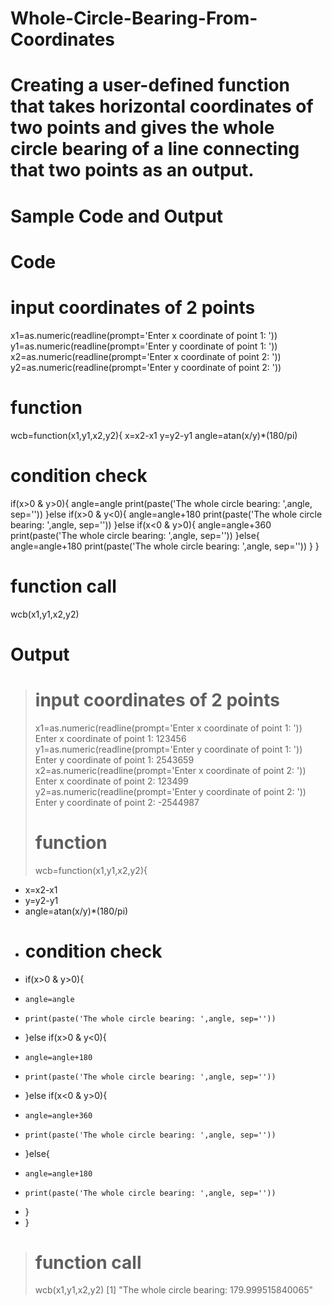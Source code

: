 # Whole-Circle-Bearing-From-Coordinates
# Creating a user-defined function that takes horizontal coordinates of two points and gives the whole circle bearing of a line connecting that two points as an output.
# Sample Code and Output

# Code
# input coordinates of 2 points
x1=as.numeric(readline(prompt='Enter x coordinate of point 1: '))
y1=as.numeric(readline(prompt='Enter y coordinate of point 1: '))
x2=as.numeric(readline(prompt='Enter x coordinate of point 2: '))
y2=as.numeric(readline(prompt='Enter y coordinate of point 2: '))
# function
wcb=function(x1,y1,x2,y2){
  x=x2-x1
  y=y2-y1
  angle=atan(x/y)*(180/pi)
  # condition check
  if(x>0 & y>0){
    angle=angle
    print(paste('The whole circle bearing: ',angle, sep=''))
  }else if(x>0 & y<0){
    angle=angle+180
    print(paste('The whole circle bearing: ',angle, sep=''))
  }else if(x<0 & y>0){
    angle=angle+360
    print(paste('The whole circle bearing: ',angle, sep=''))
  }else{
    angle=angle+180
    print(paste('The whole circle bearing: ',angle, sep=''))
  }
}
# function call
wcb(x1,y1,x2,y2)

# Output
> # input coordinates of 2 points
> x1=as.numeric(readline(prompt='Enter x coordinate of point 1: '))
Enter x coordinate of point 1: 123456
> y1=as.numeric(readline(prompt='Enter y coordinate of point 1: '))
Enter y coordinate of point 1: 2543659
> x2=as.numeric(readline(prompt='Enter x coordinate of point 2: '))
Enter x coordinate of point 2: 123499
> y2=as.numeric(readline(prompt='Enter y coordinate of point 2: '))
Enter y coordinate of point 2: -2544987
> # function
> wcb=function(x1,y1,x2,y2){
+   x=x2-x1
+   y=y2-y1
+   angle=atan(x/y)*(180/pi)
+   # condition check
+   if(x>0 & y>0){
+     angle=angle
+     print(paste('The whole circle bearing: ',angle, sep=''))
+   }else if(x>0 & y<0){
+     angle=angle+180
+     print(paste('The whole circle bearing: ',angle, sep=''))
+   }else if(x<0 & y>0){
+     angle=angle+360
+     print(paste('The whole circle bearing: ',angle, sep=''))
+   }else{
+     angle=angle+180
+     print(paste('The whole circle bearing: ',angle, sep=''))
+   }
+ }
> # function call
> wcb(x1,y1,x2,y2)
[1] "The whole circle bearing: 179.999515840065"
> 


